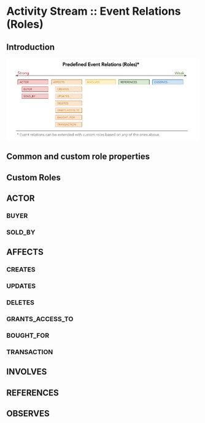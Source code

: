 # Activity Stream :: Event Relations (Roles) 

## Introduction

![Event Relations - Roles](ASEventRelations.png)

## Common and custom role properties

## Custom Roles

## ACTOR
### BUYER
### SOLD_BY

## AFFECTS
### CREATES
### UPDATES
### DELETES
### GRANTS_ACCESS_TO
### BOUGHT_FOR
### TRANSACTION

## INVOLVES

## REFERENCES

## OBSERVES